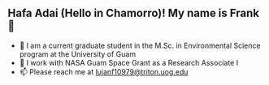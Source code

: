 ## Hafa Adai (Hello in Chamorro)! My name is Frank 👋

- 🔭 I am a current graduate student in the M.Sc. in Environmental Science program at the University of Guam
- 🌱 I work with NASA Guam Space Grant as a Research Associate I
- 📫 Please reach me at lujanf10979@triton.uog.edu
